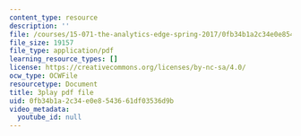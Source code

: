```yaml
---
content_type: resource
description: ''
file: /courses/15-071-the-analytics-edge-spring-2017/0fb34b1a2c34e0e8543661df03536d9b_IZ0qGEZkTIw.pdf
file_size: 19157
file_type: application/pdf
learning_resource_types: []
license: https://creativecommons.org/licenses/by-nc-sa/4.0/
ocw_type: OCWFile
resourcetype: Document
title: 3play pdf file
uid: 0fb34b1a-2c34-e0e8-5436-61df03536d9b
video_metadata:
  youtube_id: null
---
```

